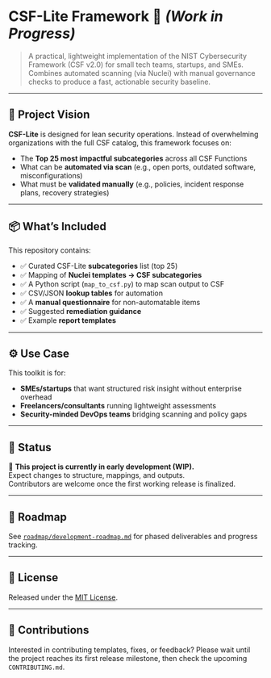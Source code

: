 # CSF-Lite Framework 🚧 *(Work in Progress)*

> A practical, lightweight implementation of the NIST Cybersecurity Framework (CSF v2.0) for small tech teams, startups, and SMEs. Combines automated scanning (via Nuclei) with manual governance checks to produce a fast, actionable security baseline.

---

## 🌟 Project Vision

**CSF-Lite** is designed for lean security operations. Instead of overwhelming organizations with the full CSF catalog, this framework focuses on:

- The **Top 25 most impactful subcategories** across all CSF Functions
- What can be **automated via scan** (e.g., open ports, outdated software, misconfigurations)
- What must be **validated manually** (e.g., policies, incident response plans, recovery strategies)

---

## 📦 What’s Included

This repository contains:

- ✅ Curated CSF-Lite **subcategories** list (top 25)
- ✅ Mapping of **Nuclei templates → CSF subcategories**
- ✅ A Python script (`map_to_csf.py`) to map scan output to CSF
- ✅ CSV/JSON **lookup tables** for automation
- ✅ A **manual questionnaire** for non-automatable items
- ✅ Suggested **remediation guidance**
- ✅ Example **report templates**

---

## ⚙️ Use Case

This toolkit is for:

- **SMEs/startups** that want structured risk insight without enterprise overhead
- **Freelancers/consultants** running lightweight assessments
- **Security-minded DevOps teams** bridging scanning and policy gaps

---

## 📌 Status

🔧 **This project is currently in early development (WIP).**  
Expect changes to structure, mappings, and outputs.  
Contributors are welcome once the first working release is finalized.

---

## 📅 Roadmap

See [`roadmap/development-roadmap.md`](./roadmap/development-roadmap.md) for phased deliverables and progress tracking.

---

## 📄 License

Released under the [MIT License](./LICENSE).

---

## 🙌 Contributions

Interested in contributing templates, fixes, or feedback? Please wait until the project reaches its first release milestone, then check the upcoming `CONTRIBUTING.md`.

